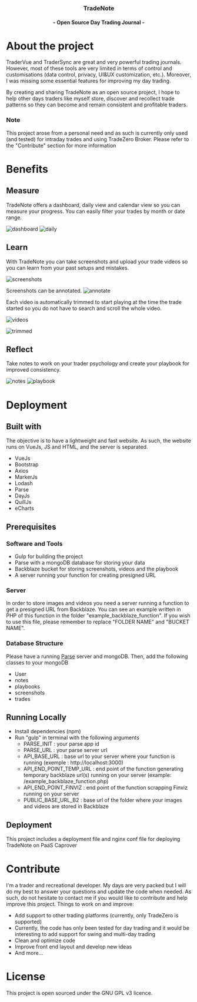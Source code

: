 
<h3 align="center">TradeNote</h3>
<h4 align="center">- Open Source Day Trading Journal -</h4>


# About the project
TraderVue and TraderSync are great and very powerful trading journals. However, most of these tools are very limited in terms of control and customisations (data control, privacy, UI&UX customization, etc.). Moreover, I was missing some essential features for improving my day trading.

By creating and sharing TradeNote as an open source project, I hope to help other days traders like myself store, discover and recollect trade patterns so they can become and remain consistent and profitable traders.

### Note
This project arose from a personal need and as such is currently only used (and tested) for intraday trades and using TradeZero Broker. Please refer to the "Contribute" section for more information

# Benefits
## Measure
TradeNote offers a dashboard, daily view and calendar view so you can measure your progress. You can easily filter your trades by month or date range.

![dashboard](https://f003.backblazeb2.com/file/7ak-public/tradenote/dashboard.png "Dashboard")
![daily](https://f003.backblazeb2.com/file/7ak-public/tradenote/daily.png "Daily")


## Learn
With TradeNote you can take screenshots and upload your trade videos so you can learn from your past setups and mistakes. 

![screenshots](https://f003.backblazeb2.com/file/7ak-public/tradenote/screenshots.png "Screenshots")

Screenshots can be annotated.
![annotate](https://f003.backblazeb2.com/file/7ak-public/tradenote/annotate.png "annotate")

Each video is automatically trimmed to start playing at the time the trade started so you do not have to search and scroll the whole video.

![videos](https://f003.backblazeb2.com/file/7ak-public/tradenote/videos.png "Videos")

![trimmed](https://f003.backblazeb2.com/file/7ak-public/tradenote/trimmed.png "Trimmed")

## Reflect
Take notes to work on your trader psychology and create your playbook for improved consistency.

![notes](https://f003.backblazeb2.com/file/7ak-public/tradenote/notes.png "Notes")
![playbook](https://f003.backblazeb2.com/file/7ak-public/tradenote/playbook.png "Playbook")

# Deployment
## Built with
The objective is to have a lightweight and fast website. As such, the website runs on VueJs, JS and HTML, and the server is separated.
- VueJs
- Bootstrap
- Axios
- MarkerJs
- Lodash
- Parse
- DayJs
- QuillJs
- eCharts

## Prerequisites
### Software and Tools
- Gulp for building the project
- Parse with a mongoDB database for storing your data
- Backblaze bucket for storing screenshots, videos and the playbook
- A server running your function for creating presigned URL

### Server
In order to store images and videos you need a server running a function to get a presigned URL from Backblaze. You can see an example written in PHP of this function in the folder "example_backblaze_function". If you wish to use this file, please remember to replace "FOLDER NAME" and "BUCKET NAME".

### Database Structure
Please have a running [Parse](https://parseplatform.org/ "Parse") server and mongoDB. Then, add the following classes to your mongoDB
- User
- notes
- playbooks
- screenshots
- trades

## Running Locally
- Install dependencies (npm)
- Run "gulp" in terminal with the following arguments
  - PARSE_INIT : your parse app id
  - PARSE_URL : your parse server url
  - API_BASE_URL : base url to your server where your function is running (exemple : http://localhost:3000)
  - API_END_POINT_TEMP_URL : end point of the function generating temporary backblaze url(s) running on your server (example: /example_backblaze_function.php)
  - API_END_POINT_FINVIZ : end point of the function scrapping Finviz running on your server
  - PUBLIC_BASE_URL_B2 : base url of the folder where your images and videos are stored in Backblaze

## Deployment
This project includes a deployment file and nginx conf file for deploying TradeNote on PaaS Caprover

# Contribute
I'm a trader and recreational developer. My days are very packed but I will do my best to answer your questions and update the code when needed. As such, do not hesitate to contact me if you would like to contribute and help improve this project. Things to work on and improve:
- Add support to other trading platforms (currently, only TradeZero is supported)
- Currently, the code has only been tested for day trading and it would be interesting to add support for swing and multi-day trading
- Clean and optimize code
- Improve front end layout and develop new ideas
- And more...

# License
This project is open sourced under the GNU GPL v3 licence.
